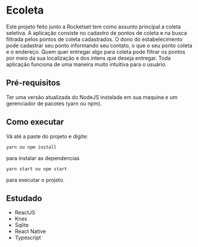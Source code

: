 # Ecoleta

Este projeto feito junto a Rocketset tem como assunto principal a coleta seletiva. A aplicação consiste no cadastro de pontos de
coleta e na busca filtrada pelos pontos de coleta cadastrados. O dono do estabelecimento pode cadastrar seu ponto informando 
seu contato, o que o seu ponto coleta e o endereço. Quem quer entregar algo para coleta pode filtrar os pontos por meio
da sua localização e dos intens que deseja entregar. Toda aplicação funciona de uma maneira muito intuitiva para o usuário.


## Pré-requisitos
Ter uma versão atualizada do NodeJS instalada em sua maquina e um gerenciador de pacotes (yarn ou npm).

## Como executar
Vá até a paste do projeto e digite:
```
yarn ou npm install
```
para instalar as dependencias
```
yarn start ou npm start
```
para executar o projeto.

## Estudado
* ReactJS
* Knex
* Sqlite
* React Native
* Typescript
